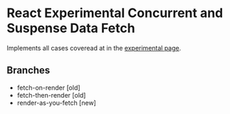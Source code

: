 # React Experimental Concurrent and Suspense Data Fetch

Implements all cases coveread at in the [experimental page](https://reactjs.org/docs/concurrent-mode-suspense.html).

## Branches

- fetch-on-render [old]
- fetch-then-render [old]
- render-as-you-fetch [new]
